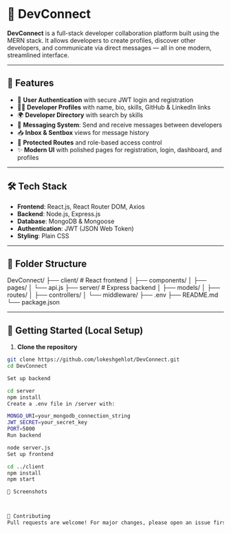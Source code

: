 # 🚀 DevConnect

**DevConnect** is a full-stack developer collaboration platform built using the MERN stack. It allows developers to create profiles, discover other developers, and communicate via direct messages — all in one modern, streamlined interface.

---

## 🌟 Features

- 🔐 **User Authentication** with secure JWT login and registration
- 🧑‍💻 **Developer Profiles** with name, bio, skills, GitHub & LinkedIn links
- 🌍 **Developer Directory** with search by skills
- 💬 **Messaging System**: Send and receive messages between developers
- 📥 **Inbox & Sentbox** views for message history
- 🧭 **Protected Routes** and role-based access control
- ✨ **Modern UI** with polished pages for registration, login, dashboard, and profiles

---

## 🛠 Tech Stack

- **Frontend**: React.js, React Router DOM, Axios
- **Backend**: Node.js, Express.js
- **Database**: MongoDB & Mongoose
- **Authentication**: JWT (JSON Web Token)
- **Styling**: Plain CSS 

---

## 📁 Folder Structure

DevConnect/
├── client/ # React frontend
│ ├── components/
│ ├── pages/
│ └── api.js
├── server/ # Express backend
│ ├── models/
│ ├── routes/
│ ├── controllers/
│ └── middleware/
├── .env
├── README.md
└── package.json


---

## 🚀 Getting Started (Local Setup)

1. **Clone the repository**

```bash
git clone https://github.com/lokeshgehlot/DevConnect.git
cd DevConnect

Set up backend

cd server
npm install
Create a .env file in /server with:

MONGO_URI=your_mongodb_connection_string
JWT_SECRET=your_secret_key
PORT=5000
Run backend

node server.js
Set up frontend

cd ../client
npm install
npm start

📸 Screenshots



🤝 Contributing
Pull requests are welcome! For major changes, please open an issue first.
